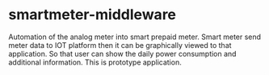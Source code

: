 # smartmeter-middleware
Automation of the analog meter into smart prepaid meter. Smart meter send meter data to IOT platform then it can be graphically viewed to that application. So that user can show the daily power consumption and additional information. This is prototype application.
